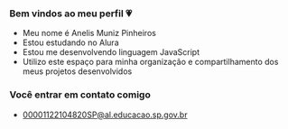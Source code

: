 ### Bem vindos ao meu perfil 💗

- Meu nome é Anelis Muniz Pinheiros 
- Estou estudando no Alura
- Estou me desenvolvendo linguagem JavaScript
- Utilizo este espaço para minha organização e compartilhamento dos meus projetos desenvolvidos

  
### Você entrar em contato comigo 

- 00001122104820SP@al.educacao.sp.gov.br
